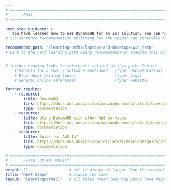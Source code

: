 ```yaml
---
# ================================================================================
#       Edit
# ================================================================================

next_step_guidance: >
   You have learned how to use DynamoDB for an IoT solution. You can now learn how to develop IoT applications with .NET 8 on Windows on Arm.
# 1-3 sentence recommendation outlining how the reader can generally keep learning about these topics, and a specific explanation of why the next step is being recommended.

recommended_path: "/learning-paths/laptops-and-desktops/win_net8"
# Link to the next learning path being recommended(For example this could be /learning-paths/servers-and-cloud-computing/mongodb).


# further_reading links to references related to this path. Can be:
    # Manuals for a tool / software mentioned   (type: documentation)
    # Blog about related topics                 (type: blog)
    # General online references                 (type: website) 

further_reading:
    - resource:
        title: DynamoDB
        link: https://docs.aws.amazon.com/amazondynamodb/latest/developerguide/Introduction.html
        type: documentation
    - resource:
        title: Using DynamoDB with other AWS services
        link: https://docs.aws.amazon.com/amazondynamodb/latest/developerguide/OtherServices.html
        type: documentation
    - resource:
        title: Rules for AWS IoT 
        link: https://docs.aws.amazon.com/iot/latest/developerguide/iot-rules.html
        type: documentation

# ================================================================================
#       FIXED, DO NOT MODIFY
# ================================================================================
weight: 21                  # set to always be larger than the content in this path, and one more than 'review'
title: "Next Steps"         # Always the same
layout: "learningpathall"   # All files under learning paths have this same wrapper
---
```

